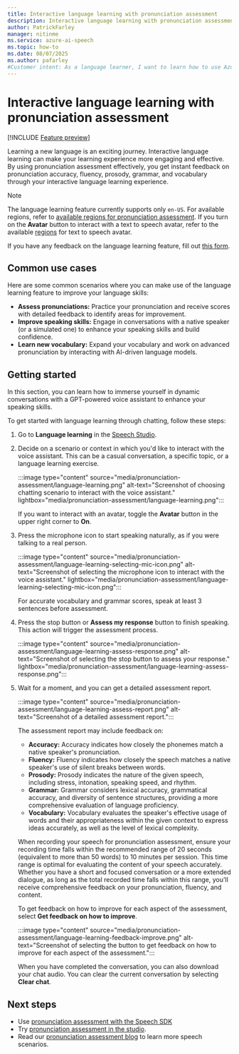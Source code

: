 ```yaml
---
title: Interactive language learning with pronunciation assessment
description: Interactive language learning with pronunciation assessment gives you instant feedback on pronunciation, fluency, prosody, grammar, and vocabulary through interactive chats.
author: PatrickFarley
manager: nitinme
ms.service: azure-ai-speech
ms.topic: how-to
ms.date: 08/07/2025
ms.author: pafarley
#Customer intent: As a language learner, I want to learn how to use Azure AI Speech to improve my language skills.
---
```


# Interactive language learning with pronunciation assessment

[!INCLUDE [Feature preview](~/reusable-content/ce-skilling/azure/includes/ai-studio/includes/feature-preview.md)]

Learning a new language is an exciting journey. Interactive language learning can make your learning experience more engaging and effective. By using pronunciation assessment effectively, you get instant feedback on pronunciation accuracy, fluency, prosody, grammar, and vocabulary through your interactive language learning experience.
 
> [!NOTE]
> The language learning feature currently supports only `en-US`. For available regions, refer to [available regions for pronunciation assessment](regions.md#regions). If you turn on the **Avatar** button to interact with a text to speech avatar, refer to the available [regions](regions.md?tabs=ttsavatar) for text to speech avatar. 
>
> If you have any feedback on the language learning feature, fill out [this form](https://aka.ms/speechpa/intake). 

## Common use cases

Here are some common scenarios where you can make use of the language learning feature to improve your language skills:

- **Assess pronunciations:** Practice your pronunciation and receive scores with detailed feedback to identify areas for improvement.
- **Improve speaking skills:** Engage in conversations with a native speaker (or a simulated one) to enhance your speaking skills and build confidence.
- **Learn new vocabulary:** Expand your vocabulary and work on advanced pronunciation by interacting with AI-driven language models.

## Getting started

In this section, you can learn how to immerse yourself in dynamic conversations with a GPT-powered voice assistant to enhance your speaking skills. 

To get started with language learning through chatting, follow these steps:

1. Go to **Language learning** in the [Speech Studio](https://aka.ms/speechstudio). 

1. Decide on a scenario or context in which you'd like to interact with the voice assistant. This can be a casual conversation, a specific topic, or a language learning exercise.  

   :::image type="content" source="media/pronunciation-assessment/language-learning.png" alt-text="Screenshot of choosing chatting scenario to interact with the voice assistant." lightbox="media/pronunciation-assessment/language-learning.png":::

   If you want to interact with an avatar, toggle the **Avatar** button in the upper right corner to **On**.

1. Press the microphone icon to start speaking naturally, as if you were talking to a real person. 
  
   :::image type="content" source="media/pronunciation-assessment/language-learning-selecting-mic-icon.png" alt-text="Screenshot of selecting the microphone icon to interact with the voice assistant." lightbox="media/pronunciation-assessment/language-learning-selecting-mic-icon.png":::

   For accurate vocabulary and grammar scores, speak at least 3 sentences before assessment.
   
1. Press the stop button or **Assess my response** button to finish speaking. This action will trigger the assessment process.

   :::image type="content" source="media/pronunciation-assessment/language-learning-assess-response.png" alt-text="Screenshot of selecting the stop button to assess your response." lightbox="media/pronunciation-assessment/language-learning-assess-response.png":::

1. Wait for a moment, and you can get a detailed assessment report.

   :::image type="content" source="media/pronunciation-assessment/language-learning-assess-report.png" alt-text="Screenshot of a detailed assessment report.":::

   The assessment report may include feedback on:
   - **Accuracy:** Accuracy indicates how closely the phonemes match a native speaker's pronunciation.
   - **Fluency:** Fluency indicates how closely the speech matches a native speaker's use of silent breaks between words.
   - **Prosody:** Prosody indicates the nature of the given speech, including stress, intonation, speaking speed, and rhythm.
   - **Grammar:** Grammar considers lexical accuracy, grammatical accuracy, and diversity of sentence structures, providing a more comprehensive evaluation of language proficiency.
   - **Vocabulary:** Vocabulary evaluates the speaker's effective usage of words and their appropriateness within the given context to express ideas accurately, as well as the level of lexical complexity.

    When recording your speech for pronunciation assessment, ensure your recording time falls within the recommended range of 20 seconds (equivalent to more than 50 words) to 10 minutes per session. This time range is optimal for evaluating the content of your speech accurately. Whether you have a short and focused conversation or a more extended dialogue, as long as the total recorded time falls within this range, you'll receive comprehensive feedback on your pronunciation, fluency, and content.

   To get feedback on how to improve for each aspect of the assessment, select **Get feedback on how to improve**.

    :::image type="content" source="media/pronunciation-assessment/language-learning-feedback-improve.png" alt-text="Screenshot of selecting the button to get feedback on how to improve for each aspect of the assessment.":::

    When you have completed the conversation, you can also download your chat audio. You can clear the current conversation by selecting **Clear chat**.

## Next steps

- Use [pronunciation assessment with the Speech SDK](how-to-pronunciation-assessment.md)
- Try [pronunciation assessment in the studio](pronunciation-assessment-tool.md).
- Read our [pronunciation assessment blog](https://techcommunity.microsoft.com/t5/ai-azure-ai-services-blog/speech-pronunciation-assessment-is-generally-available/ba-p/3740894) to learn more speech scenarios.
